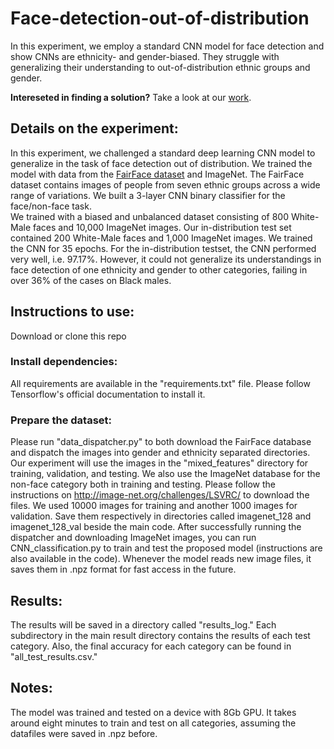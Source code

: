 # Face-detection-out-of-distribution
In this experiment, we employ a standard CNN model for face detection and show CNNs are ethnicity- and gender-biased. They struggle with generalizing their understanding to out-of-distribution ethnic groups and gender. 

**Intereseted in finding a solution?** Take a look at our [work](https://arxiv.org/abs/2011.11167).

## Details on the experiment:
In this experiment, we challenged a standard deep learning CNN model to generalize in the task of face detection out of distribution. 
We trained the model with data from the [FairFace dataset](https://github.com/joojs/fairface) and ImageNet. 
The FairFace dataset contains images of people from seven ethnic groups across a wide range of variations.
We built a 3-layer CNN binary classifier for the face/non-face task.  
We trained with a biased and unbalanced dataset consisting of 800 White-Male faces and 10,000 ImageNet images. 
Our in-distribution test set contained 200 White-Male faces and 1,000 ImageNet images.
We trained the CNN for 35 epochs. For the in-distribution testset, the CNN performed very well, i.e. 97.17%. 
However, it could not generalize its understandings in face detection of one ethnicity and gender to other categories, failing in over 36% of the cases on Black males. 
## Instructions to use: 
Download or clone this repo
### Install dependencies:
All requirements are available in the "requirements.txt" file.
Please follow Tensorflow's official documentation to install it.
### Prepare the dataset:
Please run "data_dispatcher.py" to both download the FairFace database and dispatch the images into gender and ethnicity separated directories. Our experiment will use the images in the "mixed_features" directory for training, validation, and testing.
We also use the ImageNet database for the non-face category both in training and testing. Please follow the instructions on http://image-net.org/challenges/LSVRC/ to download the files. We used 10000 images for training and another 1000 images for validation. Save them respectively in directories called imagenet_128 and imagenet_128_val beside the main code.
After successfully running the dispatcher and downloading ImageNet images, you can run CNN_classification.py to train and test the proposed model (instructions are also available in the code).
Whenever the model reads new image files, it saves them in .npz format for fast access in the future.
## Results:
The results will be saved in a directory called "results_log." Each subdirectory in the main result directory contains the results of each test category. Also, the final accuracy for each category can be found in "all_test_results.csv."
## Notes:
The model was trained and tested on a device with 8Gb GPU. It takes around eight minutes to train and test on all categories, assuming the datafiles were saved in .npz before.
